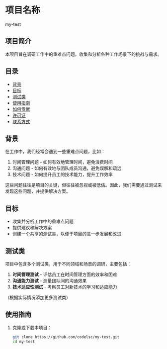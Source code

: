 # 项目名称
my-test
## 项目简介
    
本项目旨在调研工作中的重难点问题，收集和分析各种工作场景下的挑战与需求。

## 目录

- [背景](#背景)
- [目标](#目标)
- [测试类](#测试类)
- [使用指南](#使用指南)
- [如何贡献](#如何贡献)
- [许可证](#许可证)
- [联系方式](#联系方式)

## 背景

在工作中，我们经常会遇到一些重难点问题，比如：

1. 时间管理问题 - 如何有效地管理时间，避免浪费时间
2. 沟通问题 - 如何有效地与团队成员沟通，避免误解和疏远
3. 技术问题 - 如何提升员工的技术能力，提升工作效率

这些问题往往是项目的关键，但往往被忽视或被低估。因此，我们需要通过测试来发现这些问题，并提供解决方案。

## 目标

- 收集并分析工作中的重难点问题
- 提供建议和解决方案
- 创建一个共享的测试类，以便于项目的进一步发展和改进

## 测试类

项目中包含多个测试类，用于不同领域和场景的调研，主要包括：

1. **时间管理测试** - 评估员工在时间管理方面的效率和困难
2. **沟通能力测试** - 测量团队间的沟通效果
3. **技术适应性测试** - 考察员工对新技术的学习和适应能力

（根据实际情况添加更多测试类）

## 使用指南

1. 克隆或下载本项目：
   ```bash  
   git clone https://github.com/codelsc/my-test.git
   cd my-test 